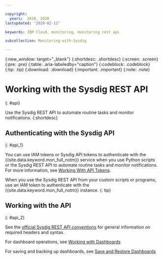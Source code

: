 ```yaml
---

copyright:
  years:  2018, 2020
lastupdated: "2020-02-12"

keywords: IBM Cloud, monitoring, monitoring rest api

subcollection: Monitoring-with-Sysdig

---
```


{:new_window: target="_blank"}
{:shortdesc: .shortdesc}
{:screen: .screen}
{:pre: .pre}
{:table: .aria-labeledby="caption"}
{:codeblock: .codeblock}
{:tip: .tip}
{:download: .download}
{:important: .important}
{:note: .note}


# Working with the Sysdig REST API
{: #api}

Use the Sysdig REST API to automate routine tasks and monitor notifications.
{:shortdesc}



## Authenticating with the Sysdig API
{: #api_1}

You can use IAM tokens or Sysdig API tokens to authenticate with the {{site.data.keyword.mon_full_notm}} service when you use Python scripts or the Sysdig REST API to automate routine tasks and monitor notifications. For more information, see [Working With API Tokens](/docs/Monitoring-with-Sysdig?topic=Monitoring-with-Sysdig-api_token#api_token_get).

When you use the Sysdig REST API from your custom scripts or programs, use an IAM token to authenticate with the {{site.data.keyword.mon_full_notm}} instance. 
{: tip}



## Working with the API
{: #api_2}

See the [official Sysdig REST API conventions](https://docs.sysdig.com/en/sysdig-rest-api-conventions.html) for general information on required headers and syntax.

For dashboard operations, see [Working with Dashboards](https://docs.sysdig.com/en/working-with-dashboards.html)

For saving and backing up dashboards, see [Save and Restore Dashboards](https://docs.sysdig.com/en/save-and-restore-dashboards-with-scripts.html)

